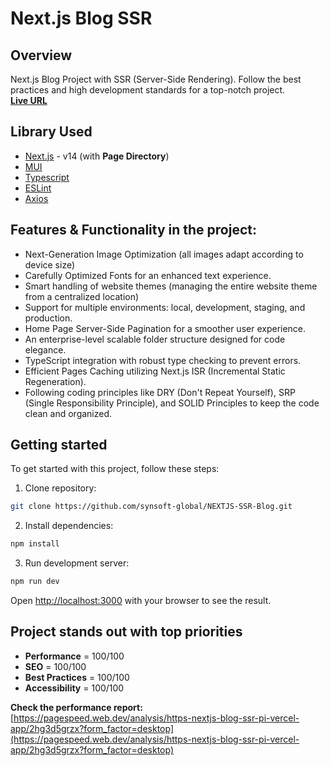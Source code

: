 # Next.js Blog SSR

## Overview
Next.js Blog Project with SSR (Server-Side Rendering). Follow the best practices and high development standards for a top-notch project.\
**[Live URL](https://nextjs-blog-ssr-pi.vercel.app/)**

## Library Used
- [Next.js](https://nextjs.org/) - v14 (with **Page Directory**)
- [MUI](https://mui.com/material-ui/)
- [Typescript](https://www.typescriptlang.org/)
- [ESLint](https://eslint.org/)
- [Axios](https://axios-http.com/)

## Features & Functionality in the project:

- Next-Generation Image Optimization (all images adapt according to device size)
- Carefully Optimized Fonts for an enhanced text experience.
- Smart handling of website themes (managing the entire website theme from a centralized location)
- Support for multiple environments: local, development, staging, and production.
- Home Page Server-Side Pagination for a smoother user experience.
- An enterprise-level scalable folder structure designed for code elegance.
- TypeScript integration with robust type checking to prevent errors.
- Efficient Pages Caching utilizing Next.js ISR (Incremental Static Regeneration).
- Following coding principles like DRY (Don't Repeat Yourself), SRP (Single Responsibility Principle), and SOLID Principles to keep the code clean and organized.

## Getting started

To get started with this project, follow these steps:

1. Clone repository:
```bash
git clone https://github.com/synsoft-global/NEXTJS-SSR-Blog.git
```

2. Install dependencies:
```bash
npm install
```

3. Run development server:
```bash
npm run dev
```

Open [http://localhost:3000](http://localhost:3000) with your browser to see the result.

## Project stands out with top priorities
- **Performance** = 100/100
- **SEO** = 100/100
- **Best Practices** = 100/100
- **Accessibility** = 100/100

**Check the performance report:** [https://pagespeed.web.dev/analysis/https-nextjs-blog-ssr-pi-vercel-app/2hg3d5grzx?form_factor=desktop](https://pagespeed.web.dev/analysis/https-nextjs-blog-ssr-pi-vercel-app/2hg3d5grzx?form_factor=desktop)
